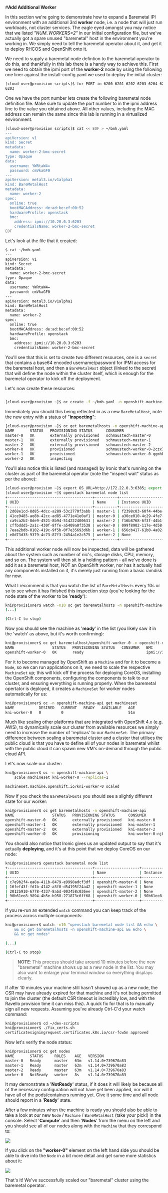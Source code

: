 #**Add Additional Worker**

In this section we're going to demonstrate how to expand a Baremetal IPI environment with an additional 3rd **worker** node, i.e. a node that will just run workloads, not cluster services. The eagle eyed amongst you may notice that we listed _"NUM\_WORKERS=2"_ in our initial configuration file, but we've actually got a spare unused "baremetal" host in the environment you're working in. We simply need to tell the baremetal operator about it, and get it to deploy RHCOS and OpenShift onto it.

We need to supply a baremetal node defintion to the baremetal operator to do this, and thankfully in this lab there is a handy way to achieve this.  First we need to obtain the ipmi port of the **worker-2** node by using the following one liner against the install-config.yaml we used to deploy the initial cluster:

~~~bash
[cloud-user@provision scripts]$ for PORT in 6200 6201 6202 6203 6204 6205; do grep -q $PORT ~/scripts/install-config.yaml; if [ $? -eq 1 ]; then echo $PORT; fi; done
6203
~~~

One we have the port number lets create the following baremetal node definition file.  Make sure to update the port number to in the ipmi address line to the value you obtained above.  All other values, including the MAC address can remain the same since this lab is running in a virtualized environment.

~~~bash
[cloud-user@provision scripts]$ cat << EOF > ~/bmh.yaml
---
apiVersion: v1
kind: Secret
metadata:
  name: worker-2-bmc-secret
type: Opaque
data:
  username: YWRtaW4=
  password: cmVkaGF0
---
apiVersion: metal3.io/v1alpha1
kind: BareMetalHost
metadata:
  name: worker-2
spec:
  online: true
  bootMACAddress: de:ad:be:ef:00:52
  hardwareProfile: openstack
  bmc:
    address: ipmi://10.20.0.3:6203
    credentialsName: worker-2-bmc-secret
EOF
~~~

Let's look at the file that it created:

~~~bash
$ cat ~/bmh.yaml
---
apiVersion: v1
kind: Secret
metadata:
  name: worker-2-bmc-secret
type: Opaque
data:
  username: YWRtaW4=
  password: cmVkaGF0
---
apiVersion: metal3.io/v1alpha1
kind: BareMetalHost
metadata:
  name: worker-2
spec:
  online: true
  bootMACAddress: de:ad:be:ef:00:52
  hardwareProfile: openstack
  bmc:
    address: ipmi://10.20.0.3:6203
    credentialsName: worker-2-bmc-secret
~~~

You'll see that this is set to create two different resources, one is a `secret` that contains a base64 encoded username/password for IPMI access for the baremetal host, and then a `BareMetalHost` object (linked to the secret) that will define the node within the cluster itself, which is enough for the baremetal operator to kick off the deployment.

Let's now create these resources:

~~~bash

[cloud-user@provision ~]$ oc create -f ~/bmh.yaml -n openshift-machine-api

~~~

Immediately you should this being reflected in as a new `BareMetalHost`, note the new entry with a status of "**inspecting**":

~~~bash
[cloud-user@provision ~]$ oc get baremetalhosts -n openshift-machine-api
NAME       STATUS   PROVISIONING STATUS      CONSUMER                     BMC                     HARDWARE PROFILE   ONLINE   ERROR
master-0   OK       externally provisioned   schmaustech-master-0         ipmi://10.20.0.3:6202                      true     
master-1   OK       externally provisioned   schmaustech-master-1         ipmi://10.20.0.3:6201                      true     
master-2   OK       externally provisioned   schmaustech-master-2         ipmi://10.20.0.3:6205                      true     
worker-0   OK       provisioned              schmaustech-worker-0-2czx7   ipmi://10.20.0.3:6204   openstack          true     
worker-1   OK       provisioned              schmaustech-worker-0-qgmhk   ipmi://10.20.0.3:6200   openstack          true     
worker-2   OK       inspecting                                            ipmi://10.20.0.3:6203                      true  
~~~

You'll also notice this is listed (and managed) by Ironic that's running on the cluster as part of the baremetal operator (note the "inspect wait" status as per the above):

~~~bash
[cloud-user@provision ~]$ export OS_URL=http://172.22.0.3:6385; export OS_TOKEN=fake-token
[cloud-user@provision ~]$ openstack baremetal node list
+--------------------------------------+----------+--------------------------------------+-------------+--------------------+-------------+
| UUID                                 | Name     | Instance UUID                        | Power State | Provisioning State | Maintenance |
+--------------------------------------+----------+--------------------------------------+-------------+--------------------+-------------+
| 2d68e1cd-8d85-4dcc-a289-53c2770f3abb | master-1 | f2398c03-60f4-44be-84cb-d03d22509345 | power on    | active             | False       |
| 41ce9485-ae8b-42cc-ad85-4771e41e0af1 | master-0 | a30ce010-4c29-4fe7-9eb1-2b4f70f9b618 | power on    | active             | False       |
| ca9ca2b2-8de9-4521-8b94-514222400631 | master-2 | f16b8768-6f3f-44b1-8135-7b159984e44d | power on    | active             | False       |
| cffbddd5-2a1c-430f-8ffe-a5409a0f3538 | worker-0 | 099f8902-117e-4d58-8e67-7b8e700582e6 | power on    | active             | False       |
| 7eaa2bdb-0102-419c-9f5b-0f7e35693d6b | worker-1 | 656cb417-61b0-4a02-b4f5-393726536002 | power on    | active             | False       |
| e8d73d35-9379-4c73-87f3-2454a1e2c575 | worker-2 | None                                 | power on    | inspect wait       | False       |
+--------------------------------------+----------+--------------------------------------+-------------+--------------------+-------------+
~~~

This additional worker node will now be inspected, data will be gathered about the system such as number of nic's, storage disks, CPU, memory, and so on. The system will then sit in a holding pattern - all we've done is add it as a baremetal host, NOT an OpenShift worker, nor has it actually had any components installed on it, it's merely just running from a basic ramdisk for now.

What I recommend is that you watch the list of `BareMetalHosts` every 10s or so to see when it has finished this inspection step (you're looking for the node state of the worker to be '**ready**'):

~~~bash
kni@provisioner$ watch -n10 oc get baremetalhosts -n openshift-machine-api
(...)

(Ctrl-C to stop)
~~~

Now you should see the machine as '**ready**' in the list (you likely saw it in the 'watch' as above, but it's worth confirming):

~~~bash
kni@provisioner$ oc get baremetalhost/openshift-worker-0 -n openshift-machine-api
NAME                 STATUS   PROVISIONING STATUS   CONSUMER   BMC                  HARDWARE PROFILE   ONLINE   ERROR
openshift-worker-0   OK       ready                            ipmi://192.0.2.224   unknown            true
~~~

For it to become managed by OpenShift as a `Machine` and for it to become a `Node`, so we can run applications on it, we need to scale the respective `MachineSet` up; this will kick off the process for deploying CoreOS, installing the OpenShift components, configuring the components to talk to our cluster, and ensuring everything is running properly. When the baremetal opertator is deployed, it creates a `MachineSet` for worker nodes automatically for us:

~~~bash
kni@provisioner$ oc -n openshift-machine-api get machineset
NAME           DESIRED   CURRENT   READY   AVAILABLE   AGE
kni-worker-0   0         0                             51m
~~~

Much like scaling other platforms that are integrated with OpenShift 4.x (e.g. AWS), to dynamically scale our cluster from available resources we simply need to increase the number of 'replicas' to our `MachineSet`. The primary difference between scaling a baremetal cluster and a cluster that utilises the public cloud is that you have to define all of your nodes in baremetal whilst with the public cloud it can spawn new VM's on-demand through the public cloud API.

Let's now scale our cluster:

~~~bash
kni@provisioner$ oc -n openshift-machine-api \
	scale machineset kni-worker-0 --replicas=1

machineset.machine.openshift.io/kni-worker-0 scaled
~~~

Now if you check the `BareMetalHosts` you should see a slightly different state for our worker:

~~~bash
kni@provisioner$ oc get baremetalhosts -n openshift-machine-api
NAME                 STATUS   PROVISIONING STATUS      CONSUMER             BMC                  HARDWARE PROFILE   ONLINE   ERROR
openshift-master-0   OK       externally provisioned   kni-master-0         ipmi://192.0.2.221                      true
openshift-master-1   OK       externally provisioned   kni-master-1         ipmi://192.0.2.222                      true
openshift-master-2   OK       externally provisioned   kni-master-2         ipmi://192.0.2.223                      true
openshift-worker-0   OK       provisioning             kni-worker-0-nj8xc   ipmi://192.0.2.224   unknown            true

~~~

You should also notice that Ironic gives us an updated output to say that it's actually **deploying**, and it's at this point that we deploy CoreOS on our node:

~~~bash
kni@provisioner$ openstack baremetal node list
+--------------------------------------+--------------------+--------------------------------------+-------------+--------------------+-------------+
| UUID                                 | Name               | Instance UUID                        | Power State | Provisioning State | Maintenance |
+--------------------------------------+--------------------+--------------------------------------+-------------+--------------------+-------------+
| c7e9b2f4-ea8a-411b-8479-e9998adcf3df | openshift-master-0 | None                                 | power on    | active       | False       |
| 16fef43f-fd1b-4142-a3f0-d54195f24a42 | openshift-master-1 | None                                 | power on    | active       | False       |
| 2012b910-6778-4337-8abd-003458c036ee | openshift-master-2 | None                                 | power on    | active       | False       |
| 90b61ee8-9894-4b5e-b958-271873c6ff68 | openshift-worker-0 | 90b61ee8-9894-4b5e-b958-271873c6ff68 | power on    | deploying    | False       |
+--------------------------------------+--------------------+--------------------------------------+-------------+--------------------+-------------+
~~~

If you re-run an extended `watch` command you can keep track of the process across multiple components:

~~~bash
kni@provisioner$ watch -n10 "openstack baremetal node list && echo \
	&& oc get baremetalhosts -n openshift-machine-api && echo \
	&& oc get nodes"

(...)

(Ctrl-C to stop)
~~~

> **NOTE**: This process should take around 10 minutes before the new "baremetal" machine shows up as a new node in the list. You may also want to enlarge your terminal window so everything displays clearly.

If after 10 minutes your machine still hasn't showed up as a new node, the CSR may have already expired for that machine and it's not being permitted to join the cluster (the default CSR timeout is incredibly low, and with the Ravello provision time it can miss this). A quick fix for that is to manually sign all new requests. Assuming you've already Ctrl-C'd your watch command:

~~~bash
kni@provisioner$ cd ~/dev-scripts
kni@provisioner$ ./fix_certs.sh
certificatesigningrequest.certificates.k8s.io/csr-fcw5n approved
~~~

Now let's verify the node status:

~~~bash
kni@provisioner$ oc get nodes
NAME       STATUS     ROLES    AGE   VERSION
master-0   Ready      master   63m   v1.14.0+739670a83
master-1   Ready      master   63m   v1.14.0+739670a83
master-2   Ready      master   63m   v1.14.0+739670a83
worker-0   NotReady   worker   8s    v1.14.0+739670a83
~~~

It may demonstrate a '**NotReady**' status, if it does it will likely be because all of the necessary configuration will not have yet been applied, nor will it have all of the pods/containers running yet. Give it some time and all node should report in a '**Ready**' state.

After a few minutes when the machine is ready you should also be able to take a look at our new `Node` / `Machine` / `BareMetalHost` (take your pick!) in the console. Select '**Compute**' and then '**Nodes**' from the menu on the left and you should see all of our nodes along with the `Machine` that they correspond to:

<img src="img/worker-console.png"/>

If you click on the **"worker-0"** element on the left hand side you should be able to dive into the `Node` in a bit more detail and get some more statistics about it:

<img src="img/worker-overview.png"/>

That's it! We've successfully scaled our "baremetal" cluster using the baremetal operator.
